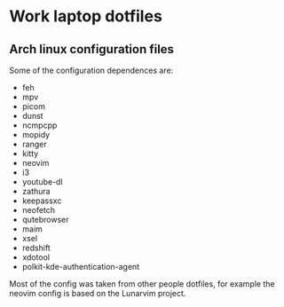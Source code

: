 # Work laptop dotfiles

## Arch linux configuration files
  Some of the configuration dependences are:
  - feh
  - mpv
  - picom
  - dunst
  - ncmpcpp
  - mopidy 
  - ranger
  - kitty
  - neovim
  - i3
  - youtube-dl
  - zathura
  - keepassxc
  - neofetch
  - qutebrowser
  - maim
  - xsel
  - redshift
  - xdotool
  - polkit-kde-authentication-agent

Most of the config was taken from other people dotfiles, for example the neovim config is based on the Lunarvim project.
